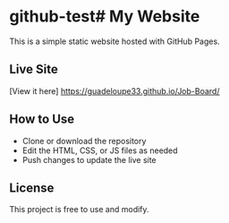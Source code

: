 # github-test# My Website

This is a simple static website hosted with GitHub Pages.

## Live Site

[View it here] https://guadeloupe33.github.io/Job-Board/

## How to Use

- Clone or download the repository
- Edit the HTML, CSS, or JS files as needed
- Push changes to update the live site

## License

This project is free to use and modify.